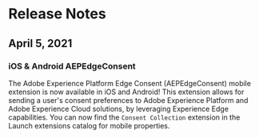 # Release Notes

## April 5, 2021

### iOS & Android AEPEdgeConsent

The Adobe Experience Platform Edge Consent (AEPEdgeConsent\) mobile extension is now available in iOS and Android! This extension allows for sending a user's consent preferences to Adobe Experience Platform and Adobe Experience Cloud solutions, by leveraging Experience Edge capabilities. You can now find the `Consent Collection` extension in the Launch extensions catalog for mobile properties.